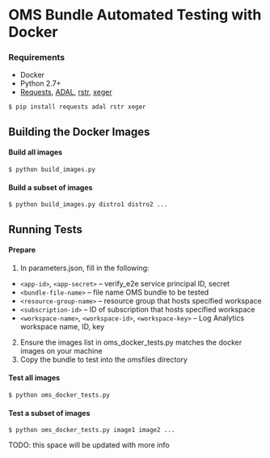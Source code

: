 
# OMS Bundle Automated Testing with Docker

### Requirements

* Docker
* Python 2.7+
* [Requests](http://docs.python-requests.org/en/master/), [ADAL](https://github.com/AzureAD/azure-activedirectory-library-for-python), [rstr](https://bitbucket.org/leapfrogdevelopment/rstr/overview), [xeger](https://github.com/crdoconnor/xeger)

```
$ pip install requests adal rstr xeger
```


## Building the Docker Images

#### Build all images
```
$ python build_images.py
```
#### Build a subset of images
```
$ python build_images.py distro1 distro2 ...
```


## Running Tests

#### Prepare

1. In parameters.json, fill in the following:
  - `<app-id>`, `<app-secret>` – verify_e2e service principal ID, secret
  - `<bundle-file-name>` – file name OMS bundle to be tested
  - `<resource-group-name>` – resource group that hosts specified workspace
  - `<subscription-id>` – ID of subscription that hosts specified workspace
  - `<workspace-name>`, `<workspace-id>`, `<workspace-key>` – Log Analytics workspace name, ID, key
2. Ensure the images list in oms_docker_tests.py matches the docker images on your machine
3. Copy the bundle to test into the omsfiles directory

#### Test all images
```
$ python oms_docker_tests.py
```

#### Test a subset of images
```
$ python oms_docker_tests.py image1 image2 ...
```
TODO: this space will be updated with more info
